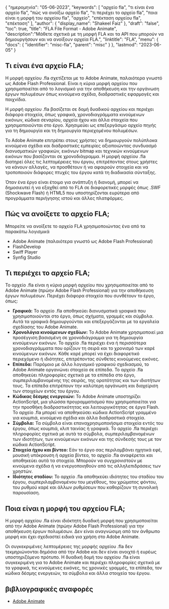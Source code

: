 {
"ημερομηνία": "05-06-2023",
  "keywords": [
"αρχείο fla",
"τι είναι ένα αρχείο fla",
"πώς να ανοίξω αρχείο fla",
"τι περιέχει το αρχείο fla",
"ποια είναι η μορφή του αρχείου fla",
"αρχείο",
"επέκταση αρχείου fla",
"επέκταση"
],
  "author": {
"display_name": "Shakeel Faiz"
},
"draft": "false",
"toc": true,
"title": "FLA File Format - Adobe Animate",
  "description":"Μάθετε σχετικά με τη μορφή FLA και τα API που μπορούν να δημιουργήσουν και να ανοίξουν αρχεία FLA.",
"linktitle": "FLA",
  "menu": {
    "docs": {
      "identifier": "misc-fla",
      "parent": "misc"
}
},
"lastmod": "2023-06-05"
}

## Τι είναι ένα αρχείο FLA;

Η μορφή αρχείου .fla σχετίζεται με το Adobe Animate, παλαιότερα γνωστό ως Adobe Flash Professional. Είναι η κύρια μορφή αρχείου που χρησιμοποιείται από το λογισμικό για την αποθήκευση και την οργάνωση έργων πολυμέσων όπως κινούμενα σχέδια, διαδραστικές εφαρμογές και παιχνίδια.

Η μορφή αρχείου .fla βασίζεται σε δομή δυαδικού αρχείου και περιέχει διάφορα στοιχεία, όπως γραφικά, χρονοδιαγράμματα κινούμενων εικόνων, κώδικα σεναρίου, αρχεία ήχου και άλλα στοιχεία που χρησιμοποιούνται στο έργο. Χρησιμεύει ως επεξεργάσιμο αρχείο πηγής για τη δημιουργία και τη δημιουργία περιεχομένου πολυμέσων.

Το Adobe Animate επιτρέπει στους χρήστες να δημιουργούν πολύπλοκα κινούμενα σχέδια και διαδραστικές εμπειρίες αξιοποιώντας συνδυασμό διανυσματικών γραφικών, εικόνων bitmap και τεχνικών κινούμενων εικόνων που βασίζονται σε χρονοδιάγραμμα. Η μορφή αρχείου .fla διατηρεί όλες τις λεπτομέρειες του έργου, επιτρέποντας στους χρήστες να κάνουν αλλαγές, να προσθέτουν ή να αφαιρούν στοιχεία και να τροποποιούν διάφορες πτυχές του έργου κατά τη διαδικασία σύνταξης.

Όταν ένα έργο είναι έτοιμο για ανάπτυξη ή διανομή, μπορεί να δημοσιευτεί ή να εξαχθεί από το FLA σε διαφορετικές μορφές όπως .SWF (Shockwave Flash) ή HTML5 που υποστηρίζονται ευρύτερα από προγράμματα περιήγησης ιστού και άλλες πλατφόρμες.

## Πώς να ανοίξετε το αρχείο FLA;

Μπορείτε να ανοίξετε το αρχείο FLA χρησιμοποιώντας ένα από τα παρακάτω λογισμικά

- Adobe Animate (παλαιότερα γνωστό ως Adobe Flash Professional)
- FlashDevelop
- Swiff Player
- Synfig Studio

## Τι περιέχει το αρχείο FLA;

Το αρχείο .fla είναι η κύρια μορφή αρχείου που χρησιμοποιείται από το Adobe Animate (πρώην Adobe Flash Professional) για την αποθήκευση έργων πολυμέσων. Περιέχει διάφορα στοιχεία που συνθέτουν το έργο, όπως:

- **Γραφικά:** Το αρχείο .fla αποθηκεύει διανυσματικά γραφικά που χρησιμοποιούνται στο έργο, όπως σχήματα, γραμμές και σύμβολα. Αυτά τα γραφικά δημιουργούνται και επεξεργάζονται με τα εργαλεία σχεδίασης του Adobe Animate.
- **Χρονολόγια κινούμενων σχεδίων:** Το Adobe Animate χρησιμοποιεί μια προσέγγιση βασισμένη σε χρονοδιάγραμμα για τη δημιουργία κινούμενων εικόνων. Το αρχείο .fla περιέχει ένα ή περισσότερα χρονοδιαγράμματα που ορίζουν τη σειρά και το χρονισμό των καρέ κινούμενων εικόνων. Κάθε καρέ μπορεί να έχει διαφορετικό περιεχόμενο ή ιδιότητες, επιτρέποντας σύνθετες κινούμενες εικόνες.
- **Επίπεδα:** Παρόμοιο με άλλο λογισμικό γραφικού σχεδιασμού, το Adobe Animate οργανώνει στοιχεία σε επίπεδα. Το αρχείο .fla αποθηκεύει πληροφορίες σχετικά με τα επίπεδα στο έργο, συμπεριλαμβανομένης της σειράς, της ορατότητας και των ιδιοτήτων τους. Τα επίπεδα επιτρέπουν την καλύτερη οργάνωση και διαχείριση των στοιχείων εντός του έργου.
- **Κώδικας δέσμης ενεργειών:** Το Adobe Animate υποστηρίζει ActionScript, μια γλώσσα προγραμματισμού που χρησιμοποιείται για την προσθήκη διαδραστικότητας και λειτουργικότητας σε έργα Flash. Το αρχείο .fla μπορεί να αποθηκεύσει κώδικα ActionScript γραμμένο για κουμπιά, κινούμενα σχέδια και άλλα διαδραστικά στοιχεία.
- **Σύμβολα:** Τα σύμβολα είναι επαναχρησιμοποιήσιμα στοιχεία εντός του έργου, όπως κουμπιά, κλιπ ταινίας ή γραφικά. Το αρχείο .fla περιέχει πληροφορίες σχετικά με αυτά τα σύμβολα, συμπεριλαμβανομένων των ιδιοτήτων, των κινούμενων εικόνων και της σύνδεσής τους με τον κώδικα ActionScript.
- **Στοιχεία ήχου και βίντεο:** Εάν το έργο σας περιλαμβάνει ηχητικά εφέ, μουσική υπόκρουση ή αρχεία βίντεο, το αρχείο .fla αναφέρεται και αποθηκεύει αυτά τα στοιχεία. Μπορούν να συγχρονιστούν με κινούμενα σχέδια ή να ενεργοποιηθούν από τις αλληλεπιδράσεις των χρηστών.
- **Ιδιότητες σταδίου:** Το αρχείο .fla αποθηκεύει ιδιότητες του σταδίου του έργου, συμπεριλαμβανομένου του μεγέθους, του χρώματος φόντου, του ρυθμού καρέ και άλλων ρυθμίσεων που καθορίζουν τη συνολική παρουσίαση.

## Ποια είναι η μορφή του αρχείου FLA;

Η μορφή αρχείου .fla είναι ιδιόκτητη δυαδική μορφή που χρησιμοποιείται από την Adobe Animate (πρώην Adobe Flash Professional) για την αποθήκευση έργων πολυμέσων. Δεν είναι αναγνώσιμη από τον άνθρωπο μορφή και έχει σχεδιαστεί ειδικά για χρήση στο Adobe Animate.

Οι συγκεκριμένες λεπτομέρειες της μορφής αρχείου .fla δεν τεκμηριώνονται δημόσια από την Adobe και δεν είναι ανοιχτό ή ευρέως υποστηριζόμενο πρότυπο. Η δυαδική δομή του αρχείου .fla είναι συγκεκριμένη για το Adobe Animate και περιέχει πληροφορίες σχετικά με τα γραφικά, τις κινούμενες εικόνες, τις χρονικές γραμμές, τα επίπεδα, τον κώδικα δέσμης ενεργειών, τα σύμβολα και άλλα στοιχεία του έργου.

## βιβλιογραφικές αναφορές
* [Adobe Animate](https://en.wikipedia.org/wiki/Adobe_Animate)

